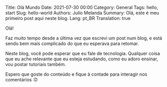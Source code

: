 Title: Olá Mundo
Date: 2021-07-30 00:00
Category: General
Tags: hello, start
Slug: hello-world
Authors: Julio Melanda
Summary: Olá, este é meu primeiro post aqui neste blog.
Lang: pt_BR
Translation: true

Olá!

Faz muito tempo desde a última vez que  escrevi um post num blog, e está sendo bem mais complicado do que eu esperava para retomar.

Neste blog, você pode esperar que eu fale de tecnologia. Qualquer coisa que eu ache relevante que eu esteja estudando, como eu adoro ensinar, vou postar tutoriais também.

Espero que goste do conteúdo e fique à contade para interagir nos comentários :D